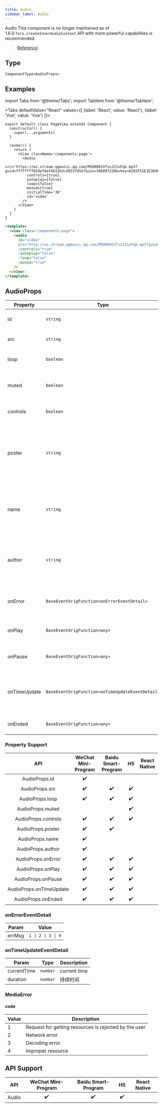 ```yaml
---
title: Audio
sidebar_label: Audio
---
```


Audio.This component is no longer maintained as of 1.6.0.`Taro.createInnerAudioContext` API with more powerful capabilities is recommended.

> [Reference](https://developers.weixin.qq.com/miniprogram/dev/component/audio.html)

## Type

```tsx
ComponentType<AudioProps>
```

## Examples

import Tabs from '@theme/Tabs';
import TabItem from '@theme/TabItem';

<Tabs
  defaultValue="React"
  values={[
    {label: 'React', value: 'React'},
 {label: 'Vue', value: 'Vue'}
 ]}>
<TabItem value="React">


```tsx
export default class PageView extends Component {
  constructor() {
    super(...arguments)
  }

  render() {
    return (
      <View className='components-page'>
        <Audio
          src='https://ws.stream.qqmusic.qq.com/M500001VfvsJ21xFqb.mp3?guid=ffffffff82def4af4b12b3cd9337d5e7&uin=346897220&vkey=6292F51E1E384E06DCBDC9AB7C49FD713D632D313AC4858BACB8DDD29067D3C601481D36E62053BF8DFEAF74C0A5CCFADD6471160CAF3E6A&fromtag=46'
          controls={true}
          autoplay={false}
          loop={false}
          muted={true}
          initialTime='30'
          id='video'
        />
      </View>
    )
  }
}
```

</TabItem>

<TabItem value="Vue">

```html
<template>
  <view class="components-page">
    <audio
      id="video"
      src="http://ws.stream.qqmusic.qq.com/M500001VfvsJ21xFqb.mp3?guid=ffffffff82def4af4b12b3cd9337d5e7&uin=346897220&vkey=6292F51E1E384E06DCBDC9AB7C49FD713D632D313AC4858BACB8DDD29067D3C601481D36E62053BF8DFEAF74C0A5CCFADD6471160CAF3E6A&fromtag=46"
      :controls="true"
      :autoplay="false"
      :loop="false"
      :muted="true"
    />
  </view>
</template>
```
  
</TabItem>
</Tabs>

## AudioProps

<table>
  <thead>
    <tr>
      <th>Property</th>
      <th>Type</th>
      <th style={{ textAlign: "center"}}>Default</th>
      <th style={{ textAlign: "center"}}>Required</th>
      <th>Description</th>
    </tr>
  </thead>
  <tbody>
    <tr>
      <td>id</td>
      <td><code>string</code></td>
      <td style={{ textAlign: "center"}}></td>
      <td style={{ textAlign: "center"}}>No</td>
      <td>The unique identifier of the audio component</td>
    </tr>
    <tr>
      <td>src</td>
      <td><code>string</code></td>
      <td style={{ textAlign: "center"}}></td>
      <td style={{ textAlign: "center"}}>Yes</td>
      <td>The resource address of the audio to be played</td>
    </tr>
    <tr>
      <td>loop</td>
      <td><code>boolean</code></td>
      <td style={{ textAlign: "center"}}><code>false</code></td>
      <td style={{ textAlign: "center"}}>No</td>
      <td>Specifies whether to enable loop playback</td>
    </tr>
    <tr>
      <td>muted</td>
      <td><code>boolean</code></td>
      <td style={{ textAlign: "center"}}><code>false</code></td>
      <td style={{ textAlign: "center"}}>No</td>
      <td>Specifies whether to enable mute playback.<br /><strong>Not recommended</strong></td>
    </tr>
    <tr>
      <td>controls</td>
      <td><code>boolean</code></td>
      <td style={{ textAlign: "center"}}><code>false</code></td>
      <td style={{ textAlign: "center"}}>No</td>
      <td>Specifies whether to display default controls</td>
    </tr>
    <tr>
      <td>poster</td>
      <td><code>string</code></td>
      <td style={{ textAlign: "center"}}></td>
      <td style={{ textAlign: "center"}}>No</td>
      <td>The image resource address of the audio cover on a default control. If the value of the controls property is false, the setting of poster does not take effect.</td>
    </tr>
    <tr>
      <td>name</td>
      <td><code>string</code></td>
      <td style={{ textAlign: "center"}}><code>&quot;An unknown audio&quot;</code></td>
      <td style={{ textAlign: "center"}}>No</td>
      <td>The audio name on a default control. If the value of the controls property is false, the setting of name does not take effect.</td>
    </tr>
    <tr>
      <td>author</td>
      <td><code>string</code></td>
      <td style={{ textAlign: "center"}}><code>&quot;An unknown author&quot;</code></td>
      <td style={{ textAlign: "center"}}>No</td>
      <td>The author name on a default control. If the value of the controls property is false, the setting of author does not take effect.</td>
    </tr>
    <tr>
      <td>onError</td>
      <td><code>BaseEventOrigFunction&lt;onErrorEventDetail&gt;</code></td>
      <td style={{ textAlign: "center"}}></td>
      <td style={{ textAlign: "center"}}>No</td>
      <td>Triggers the error event when an error occurs. detail = {`{errMsg: MediaError.code}`}</td>
    </tr>
    <tr>
      <td>onPlay</td>
      <td><code>BaseEventOrigFunction&lt;any&gt;</code></td>
      <td style={{ textAlign: "center"}}></td>
      <td style={{ textAlign: "center"}}>No</td>
      <td>Triggers the play event when the playback is started/resumed.</td>
    </tr>
    <tr>
      <td>onPause</td>
      <td><code>BaseEventOrigFunction&lt;any&gt;</code></td>
      <td style={{ textAlign: "center"}}></td>
      <td style={{ textAlign: "center"}}>No</td>
      <td>Triggers the pause event when the playback is paused.</td>
    </tr>
    <tr>
      <td>onTimeUpdate</td>
      <td><code>BaseEventOrigFunction&lt;onTimeUpdateEventDetail&gt;</code></td>
      <td style={{ textAlign: "center"}}></td>
      <td style={{ textAlign: "center"}}>No</td>
      <td>Triggers the timeupdate event when the playback progress changes. detail = {`{currentTime, duration}`}</td>
    </tr>
    <tr>
      <td>onEnded</td>
      <td><code>BaseEventOrigFunction&lt;any&gt;</code></td>
      <td style={{ textAlign: "center"}}></td>
      <td style={{ textAlign: "center"}}>No</td>
      <td>Triggers the ended event at the end of the video.</td>
    </tr>
  </tbody>
</table>

### Property Support

|           API           | WeChat Mini-Program | Baidu Smart-Program | H5 | React Native |
|:-----------------------:|:-------------------:|:-------------------:|:--:|:------------:|
|      AudioProps.id      |         ✔️          |                     |    |              |
|     AudioProps.src      |         ✔️          |         ✔️          | ✔️ |              |
|     AudioProps.loop     |         ✔️          |         ✔️          | ✔️ |              |
|    AudioProps.muted     |                     |                     | ✔️ |              |
|   AudioProps.controls   |         ✔️          |         ✔️          | ✔️ |              |
|    AudioProps.poster    |         ✔️          |         ✔️          |    |              |
|     AudioProps.name     |         ✔️          |                     |    |              |
|    AudioProps.author    |         ✔️          |                     |    |              |
|   AudioProps.onError    |         ✔️          |         ✔️          | ✔️ |              |
|    AudioProps.onPlay    |         ✔️          |         ✔️          | ✔️ |              |
|   AudioProps.onPause    |         ✔️          |         ✔️          | ✔️ |              |
| AudioProps.onTimeUpdate |         ✔️          |         ✔️          | ✔️ |              |
|   AudioProps.onEnded    |         ✔️          |         ✔️          | ✔️ |              |

### onErrorEventDetail

<table>
  <thead>
    <tr>
      <th>Param</th>
      <th>Value</th>
    </tr>
  </thead>
  <tbody>
    <tr>
      <td>errMsg</td>
      <td><code>1 | 2 | 3 | 4</code></td>
    </tr>
  </tbody>
</table>

### onTimeUpdateEventDetail

<table>
  <thead>
    <tr>
      <th>Param</th>
      <th>Type</th>
      <th>Description</th>
    </tr>
  </thead>
  <tbody>
    <tr>
      <td>currentTime</td>
      <td><code>number</code></td>
      <td>current time</td>
    </tr>
    <tr>
      <td>duration</td>
      <td><code>number</code></td>
      <td>持续时间</td>
    </tr>
  </tbody>
</table>

### MediaError

#### code

<table>
  <thead>
    <tr>
      <th>Value</th>
      <th>Description</th>
    </tr>
  </thead>
  <tbody>
    <tr>
      <td>1</td>
      <td>Request for getting resources is rejected by the user</td>
    </tr>
    <tr>
      <td>2</td>
      <td>Network error</td>
    </tr>
    <tr>
      <td>3</td>
      <td>Decoding error</td>
    </tr>
    <tr>
      <td>4</td>
      <td>Improper resource</td>
    </tr>
  </tbody>
</table>

## API Support

|  API  | WeChat Mini-Program | Baidu Smart-Program | H5 | React Native |
|:-----:|:-------------------:|:-------------------:|:--:|:------------:|
| Audio |         ✔️          |         ✔️          | ✔️ |              |
